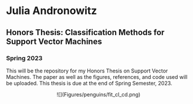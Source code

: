 # Julia Andronowitz

## Honors Thesis: Classification Methods for Support Vector Machines

### Spring 2023

This will be the repository for my Honors Thesis on Support Vector Machines. The paper as well as the figures, references, and code used will be uploaded. This thesis is due at the end of Spring Semester, 2023. 



<p style="text-align: center;">![](Figures/penguins/fit_cl_cd.png)</p>